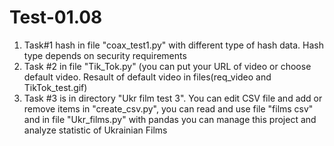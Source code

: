 # Test-01.08
1) Task#1 hash in file "coax_test1.py" with different type of hash data. Hash type depends on security requirements
2) Task #2 in file "Tik_Tok.py" (you can put your URL of video or choose default video. Resault of default video in files(req_video and TikTok_test.gif)
3) Task #3 is in directory "Ukr film test 3". 
  You can edit CSV file and add or remove items in "create_csv.py", you can read and use file "films csv"
  and in file "Ukr_films.py" with pandas you can manage this project and analyze statistic of Ukrainian Films
